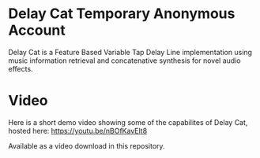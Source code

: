 # Delay Cat Temporary Anonymous Account

Delay Cat is a Feature Based Variable Tap Delay Line implementation using music information retrieval and concatenative synthesis for novel audio effects.

# Video
Here is a short demo video showing some of the capabilites of Delay Cat, hosted here: https://youtu.be/nBOfKavElt8

Available as a video download in this repository.
